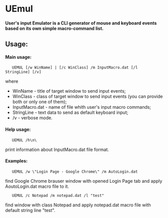# UEmul

#### **U**ser's input **Emul**ator is a CLI generator of mouse and keyboard events based on its own simple macro-command list.

## Usage:

#### Main usage:

```
   UEMUL [/w WinName] | [/c WinClass] /m InputMacro.dat [/l StringLine] [/v]
```

 where

*   WinName        - title of target window to send input events;
*   WinClass       - class of target window to send input events
                    (you can provide both or only one of them);
*   InputMacro.dat - name of file whith user's input macro commands;
*   StringLine     - text data to send as default keyboard input;
*   /v             - verbose mode.

#### Help usage:

```
   UEMUL /h\n\
```
  
 print information about InputMacro.dat file format.

#### Examples:

```
   UEMUL /w \"Login Page - Google Chrome\" /m AutoLogin.dat
```

 find Google Chrome brauser window with opened Login Page tab
 and apply AoutoLogin.dat macro file to it.

```
   UEMUL /c Notepad /m notepad.dat /l "test"
```

 find window with class Notepad and apply notepad.dat macro
 file with default string line "test".

